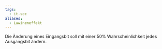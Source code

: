 ```yaml
---
tags:
  - it-sec
aliases:
  - Lawineneffekt
---
```

Die Änderung eines Eingangsbit soll mit einer 50% Wahrscheinlichkeit jedes Ausgangsbit ändern.
